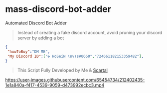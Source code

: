 # mass-discord-bot-adder
Automated Discord Bot Adder
> Instead of creating a fake discord account, avoid pruning your discord server by adding a bot

 ```json
{
  "howToBuy":"DM ME",
  "My Discord ID":["✥ HoSeiN ιnvιѕ#0660","724661182153359482"],
}
```

> This Script Fully Developed by Me & [Scartal](https://github.com/SCARTAL)

https://user-images.githubusercontent.com/65454734/212402435-1e1a840a-f417-4539-9059-d473992ecbc3.mp4



